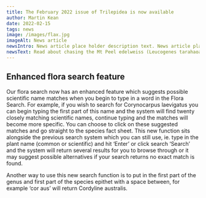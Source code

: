 ```yaml
---
title: The February 2022 issue of Trilepidea is now available
author: Martin Kean
date: 2022-02-15
tags: news
image: /images/flax.jpg
imageAlt: News article
newsIntro: News article place holder description text. News article place holder description text. News article place holder description text. News article place holder description text.
newsText: Read about chasing the Mt Peel edelweiss (Leucogenes tarahaoa), enhanced flora search on the NZPCN website, Plant of the Month Euchiton ensifer, conference updates and conference sponsors, vegetation of Spit Islands and associated beaches in southwest Fiordland, impact of recent fires at Kaimaumau and Lake Ohia. old man’s beard free Wellington and upcoming events
---
```


## Enhanced flora search feature

Our flora search now has an enhanced feature which suggests possible scientific name matches when you begin to type in a word in the Flora Search. For example, if you wish to search for Corynocarpus laevigatus you can begin typing the first part of this name and the system will find twenty closely matching scientific names, continue typing and the matches will become more specific. You can choose to click on these suggested matches and go straight to the species fact sheet. This new function sits alongside the previous search system which you can still use, ie. type in the plant name (common or scientific) and hit ‘Enter’ or click search ‘Search’ and the system will return several results for you to browse through or it may suggest possible alternatives if your search returns no exact match is found.

Another way to use this new search function is to put in the first part of the genus and first part of the species epithet with a space between, for example ‘cor aus’ will return Cordyline australis.